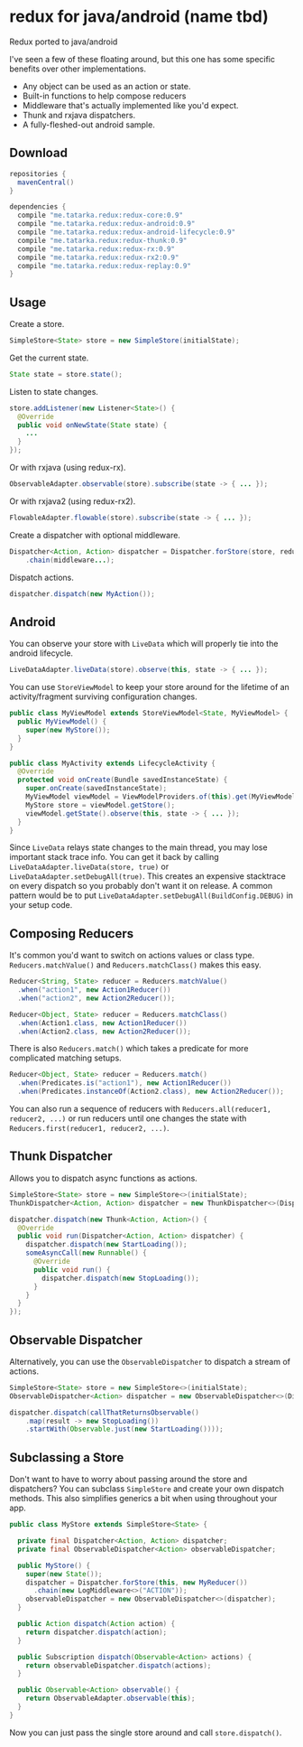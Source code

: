 # redux for java/android (name tbd)
Redux ported to java/android

I've seen a few of these floating around, but this one has some specific benefits over other
implementations.
* Any object can be used as an action or state.
* Built-in functions to help compose reducers
* Middleware that's actually implemented like you'd expect.
* Thunk and rxjava dispatchers.
* A fully-fleshed-out android sample.

## Download

```groovy
repositories {
  mavenCentral()
}

dependencies {
  compile "me.tatarka.redux:redux-core:0.9"
  compile "me.tatarka.redux:redux-android:0.9"
  compile "me.tatarka.redux:redux-android-lifecycle:0.9"
  compile "me.tatarka.redux:redux-thunk:0.9"
  compile "me.tatarka.redux:redux-rx:0.9"
  compile "me.tatarka.redux:redux-rx2:0.9"
  compile "me.tatarka.redux:redux-replay:0.9"
}
```

## Usage

Create a store.
```java
SimpleStore<State> store = new SimpleStore(initialState);
```

Get the current state.
```java
State state = store.state();
```

Listen to state changes.
```java
store.addListener(new Listener<State>() {
  @Override
  public void onNewState(State state) {
    ...
  }
});
```

Or with rxjava (using redux-rx).
```java
ObservableAdapter.observable(store).subscribe(state -> { ... });
```

Or with rxjava2 (using redux-rx2).
```java
FlowableAdapter.flowable(store).subscribe(state -> { ... });
```

Create a dispatcher with optional middleware.
```java
Dispatcher<Action, Action> dispatcher = Dispatcher.forStore(store, reducer)
    .chain(middleware...);
```

Dispatch actions.
```java
dispatcher.dispatch(new MyAction());
```

## Android

You can observe your store with `LiveData` which will properly tie into the android lifecycle.
```java
LiveDataAdapter.liveData(store).observe(this, state -> { ... });
```

You can use `StoreViewModel` to keep your store around for the lifetime of an activity/fragment
surviving configuration changes.
```java
public class MyViewModel extends StoreViewModel<State, MyViewModel> {
  public MyViewModel() {
    super(new MyStore());
  }
}
```

```java
public class MyActivity extends LifecycleActivity {
  @Override
  protected void onCreate(Bundle savedInstanceState) {
    super.onCreate(savedInstanceState);
    MyViewModel viewModel = ViewModelProviders.of(this).get(MyViewModel.class);
    MyStore store = viewModel.getStore();
    viewModel.getState().observe(this, state -> { ... });
  }
}
```

Since `LiveData` relays state changes to the main thread, you may lose important stack trace info.
You can get it back by calling `LiveDataAdapter.liveData(store, true)` or
`LiveDataAdapter.setDebugAll(true)`. This creates an expensive stacktrace on every dispatch so you
probably don't want it on release. A common pattern would be to put
`LiveDataAdapter.setDebugAll(BuildConfig.DEBUG)` in your setup code.

## Composing Reducers

It's common you'd want to switch on actions values or class type. `Reducers.matchValue()` and
`Reducers.matchClass()` makes this easy.
```java
Reducer<String, State> reducer = Reducers.matchValue()
  .when("action1", new Action1Reducer())
  .when("action2", new Action2Reducer());

Reducer<Object, State> reducer = Reducers.matchClass()
  .when(Action1.class, new Action1Reducer())
  .when(Action2.class, new Action2Reducer());
```

There is also `Reducers.match()` which takes a predicate for more complicated matching setups.
```java
Reducer<Object, State> reducer = Reducers.match()
  .when(Predicates.is("action1"), new Action1Reducer())
  .when(Predicates.instanceOf(Action2.class), new Action2Reducer());
```

You can also run a sequence of reducers with `Reducers.all(reducer1, reducer2, ...)` or run reducers
until one changes the state with `Reducers.first(reducer1, reducer2, ...)`.

## Thunk Dispatcher

Allows you to dispatch async functions as actions.

```java
SimpleStore<State> store = new SimpleStore<>(initialState);
ThunkDispatcher<Action, Action> dispatcher = new ThunkDispatcher<>(Dispatcher.forStore(store, reducer));

dispatcher.dispatch(new Thunk<Action, Action>() {
  @Override
  public void run(Dispatcher<Action, Action> dispatcher) {
    dispatcher.dispatch(new StartLoading());
    someAsyncCall(new Runnable() {
      @Override
      public void run() {
        dispatcher.dispatch(new StopLoading());
      }
    }
  }
});
```

## Observable Dispatcher

Alternatively, you can use the `ObservableDispatcher` to dispatch a stream of actions.

```java
SimpleStore<State> store = new SimpleStore<>(initialState);
ObservableDispatcher<Action> dispatcher = new ObservableDispatcher<>(Dispatcher.forStore(store, reducer));

dispatcher.dispatch(callThatReturnsObservable()
    .map(result -> new StopLoading())
    .startWith(Observable.just(new StartLoading())));
```

## Subclassing a Store

Don't want to have to worry about passing around the store and dispatchers? You can subclass
`SimpleStore` and create your own dispatch methods. This also simplifies generics a bit when using
throughout your app.

```java
public class MyStore extends SimpleStore<State> {

  private final Dispatcher<Action, Action> dispatcher;
  private final ObservableDispatcher<Action> observableDispatcher;

  public MyStore() {
    super(new State());
    dispatcher = Dispatcher.forStore(this, new MyReducer())
      .chain(new LogMiddleware<>("ACTION"));
    observableDispatcher = new ObservableDispatcher<>(dispatcher);
  }

  public Action dispatch(Action action) {
    return dispatcher.dispatch(action);
  }

  public Subscription dispatch(Observable<Action> actions) {
    return observableDispatcher.dispatch(actions);
  }

  public Observable<Action> observable() {
    return ObservableAdapter.observable(this);
  }
}
```

Now you can just pass the single store around and call `store.dispatch()`.
